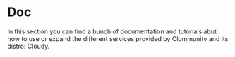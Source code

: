 # Doc

In this section you can find a bunch of documentation and tutorials abut how to use or expand the different services provided by Clommunity and its distro: Cloudy.
